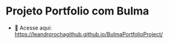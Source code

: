 # Projeto Portfolio com Bulma

- 👀 Acesse aqui: https://leandrorochagithub.github.io/BulmaPortfolioProject/
